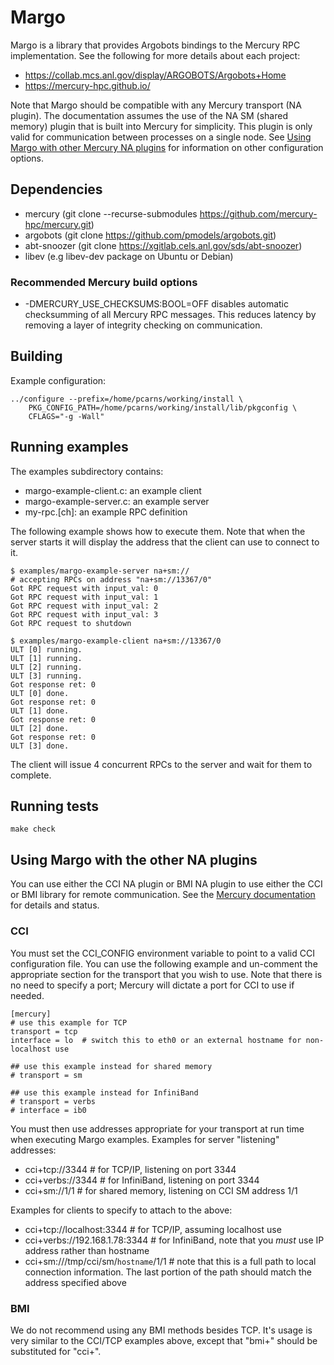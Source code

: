 # Margo
Margo is a library that provides Argobots bindings to the Mercury RPC
implementation.  See the following for more details about each project:

* https://collab.mcs.anl.gov/display/ARGOBOTS/Argobots+Home
* https://mercury-hpc.github.io/

Note that Margo should be compatible with any Mercury transport (NA plugin).  The documentation assumes the use of the NA SM (shared memory) plugin that is built into Mercury for simplicity.  This plugin is only valid for communication between processes on a single node.  See [Using Margo with other Mercury NA plugins](##using-margo-with-other-mercury-na-plugins) for information on other configuration options.

##  Dependencies

* mercury  (git clone --recurse-submodules https://github.com/mercury-hpc/mercury.git)
* argobots (git clone https://github.com/pmodels/argobots.git)
* abt-snoozer (git clone https://xgitlab.cels.anl.gov/sds/abt-snoozer)
* libev (e.g libev-dev package on Ubuntu or Debian)

### Recommended Mercury build options

* -DMERCURY_USE_CHECKSUMS:BOOL=OFF disables automatic checksumming of all
  Mercury RPC messages.  This reduces latency by removing a layer of
  integrity checking on communication.

## Building

Example configuration:

    ../configure --prefix=/home/pcarns/working/install \
        PKG_CONFIG_PATH=/home/pcarns/working/install/lib/pkgconfig \
        CFLAGS="-g -Wall"

## Running examples

The examples subdirectory contains:

* margo-example-client.c: an example client
* margo-example-server.c: an example server
* my-rpc.[ch]: an example RPC definition

The following example shows how to execute them.  Note that when the server starts it will display the address that the client can use to connect to it.


```
$ examples/margo-example-server na+sm://
# accepting RPCs on address "na+sm://13367/0"
Got RPC request with input_val: 0
Got RPC request with input_val: 1
Got RPC request with input_val: 2
Got RPC request with input_val: 3
Got RPC request to shutdown

$ examples/margo-example-client na+sm://13367/0
ULT [0] running.
ULT [1] running.
ULT [2] running.
ULT [3] running.
Got response ret: 0
ULT [0] done.
Got response ret: 0
ULT [1] done.
Got response ret: 0
ULT [2] done.
Got response ret: 0
ULT [3] done.
```

The client will issue 4 concurrent RPCs to the server and wait for them to
complete.

## Running tests

`make check`

## Using Margo with the other NA plugins

You can use either the CCI NA plugin or BMI NA plugin to use either the CCI or BMI library for remote communication.  See the [Mercury documentation](http://mercury-hpc.github.io/documentation/) for details and status.

### CCI

You must set the CCI_CONFIG environment variable to point to a valid CCI
configuration file.  You can use the following example and un-comment the
appropriate section for the transport that you wish to use.  Note that there
is no need to specify a port; Mercury will dictate a port for CCI to use if
needed.

```
[mercury]
# use this example for TCP
transport = tcp
interface = lo  # switch this to eth0 or an external hostname for non-localhost use

## use this example instead for shared memory
# transport = sm

## use this example instead for InfiniBand
# transport = verbs
# interface = ib0
```

You must then use addresses appropriate for your transport at run time when
executing Margo examples.  Examples for server "listening" addresses:

* cci+tcp://3344 # for TCP/IP, listening on port 3344
* cci+verbs://3344 # for InfiniBand, listening on port 3344
* cci+sm://1/1 # for shared memory, listening on CCI SM address 1/1

Examples for clients to specify to attach to the above:

* cci+tcp://localhost:3344 # for TCP/IP, assuming localhost use
* cci+verbs://192.168.1.78:3344 # for InfiniBand, note that you *must* use IP
  address rather than hostname
* cci+sm:///tmp/cci/sm/`hostname`/1/1 # note that this is a full path to local
  connection information.  The last portion of the path should match the
  address specified above

### BMI

We do not recommend using any BMI methods besides TCP.  It's usage is very similar to the CCI/TCP examples above, except that "bmi+" should be substituted for "cci+".

